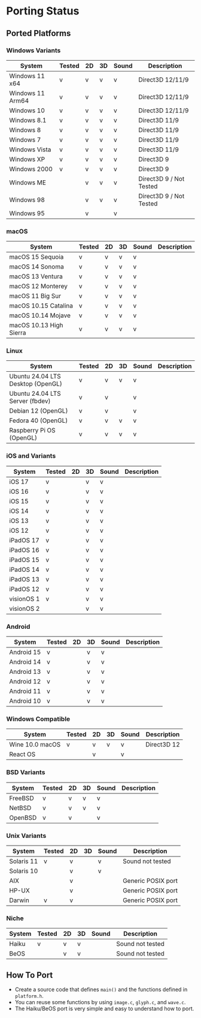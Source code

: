 Porting Status
==============

## Ported Platforms

### Windows Variants

|System                |Tested |2D |3D |Sound |Description                    |
|----------------------|-------|---|---|------|-------------------------------|
|Windows 11 x64        |v      |v  |v  |v     |Direct3D 12/11/9               |
|Windows 11 Arm64      |v      |v  |v  |v     |Direct3D 12/11/9               |
|Windows 10            |v      |v  |v  |v     |Direct3D 12/11/9               |
|Windows 8.1           |v      |v  |v  |v     |Direct3D 11/9                  |
|Windows 8             |v      |v  |v  |v     |Direct3D 11/9                  |
|Windows 7             |v      |v  |v  |v     |Direct3D 11/9                  |
|Windows Vista         |v      |v  |v  |v     |Direct3D 11/9                  |
|Windows XP            |v      |v  |v  |v     |Direct3D 9                     |
|Windows 2000          |v      |v  |v  |v     |Direct3D 9                     |
|Windows ME            |       |v  |v  |v     |Direct3D 9 / Not Tested        |
|Windows 98            |       |v  |v  |v     |Direct3D 9 / Not Tested        |
|Windows 95            |       |v  |   |v     |                               |

### macOS

|System                  |Tested |2D |3D |Sound |Description                    |
|------------------------|-------|---|---|------|-------------------------------|
|macOS 15 Sequoia        |v      |v  |v  |v     |                               |
|macOS 14 Sonoma         |v      |v  |v  |v     |                               |
|macOS 13 Ventura        |v      |v  |v  |v     |                               |
|macOS 12 Monterey       |v      |v  |v  |v     |                               |
|macOS 11 Big Sur        |v      |v  |v  |v     |                               |
|macOS 10.15 Catalina    |v      |v  |v  |v     |                               |
|macOS 10.14 Mojave      |v      |v  |v  |v     |                               |
|macOS 10.13 High Sierra |v      |v  |v  |v     |                               |

### Linux

|System                             |Tested |2D |3D |Sound |Description                    |
|-----------------------------------|-------|---|---|------|-------------------------------|
|Ubuntu 24.04 LTS Desktop (OpenGL)  |v      |v  |v  |v     |                               |
|Ubuntu 24.04 LTS Server (fbdev)    |v      |v  |   |v     |                               |
|Debian 12 (OpenGL)                 |v      |v  |   |v     |                               |
|Fedora 40 (OpenGL)                 |v      |v  |v  |v     |                               |
|Raspberry Pi OS (OpenGL)           |v      |v  |v  |v     |                               |

### iOS and Variants

|System                |Tested |2D |3D |Sound |Description                    |
|----------------------|-------|---|---|------|-------------------------------|
|iOS 17                |v      |   |v  |v     |                               |
|iOS 16                |v      |   |v  |v     |                               |
|iOS 15                |v      |   |v  |v     |                               |
|iOS 14                |v      |   |v  |v     |                               |
|iOS 13                |v      |   |v  |v     |                               |
|iOS 12                |v      |   |v  |v     |                               |
|iPadOS 17             |v      |   |v  |v     |                               |
|iPadOS 16             |v      |   |v  |v     |                               |
|iPadOS 15             |v      |   |v  |v     |                               |
|iPadOS 14             |v      |   |v  |v     |                               |
|iPadOS 13             |v      |   |v  |v     |                               |
|iPadOS 12             |v      |   |v  |v     |                               |
|visionOS 1            |v      |   |v  |v     |                               |
|visionOS 2            |       |   |v  |v     |                               |

### Android

|System                |Tested |2D |3D |Sound |Description                    |
|----------------------|-------|---|---|------|-------------------------------|
|Android 15            |v      |   |v  |v     |                               |
|Android 14            |v      |   |v  |v     |                               |
|Android 13            |v      |   |v  |v     |                               |
|Android 12            |v      |   |v  |v     |                               |
|Android 11            |v      |   |v  |v     |                               |
|Android 10            |v      |   |v  |v     |                               |

### Windows Compatible

|System                |Tested |2D |3D |Sound |Description                    |
|----------------------|-------|---|---|------|-------------------------------|
|Wine 10.0 macOS       |v      |v  |v  |v     |Direct3D 12                    |
|React OS              |       |v  |   |v     |                               |

### BSD Variants

|System                |Tested |2D |3D |Sound |Description                    |
|----------------------|-------|---|---|------|-------------------------------|
|FreeBSD               |v      |v  |v  |v     |                               |
|NetBSD                |v      |v  |v  |v     |                               |
|OpenBSD               |v      |v  |   |v     |                               |

### Unix Variants

|System                |Tested |2D |3D |Sound |Description                    |
|----------------------|-------|---|---|------|-------------------------------|
|Solaris 11            |v      |v  |   |v     |Sound not tested               |
|Solaris 10            |       |v  |   |v     |                               |
|AIX                   |       |v  |   |      |Generic POSIX port             |
|HP-UX                 |       |v  |   |      |Generic POSIX port             |
|Darwin                |v      |v  |   |      |Generic POSIX port             |

### Niche

|System                |Tested |2D |3D |Sound |Description                    |
|----------------------|-------|---|---|------|-------------------------------|
|Haiku                 |v      |v  |v  |      |Sound not tested               |
|BeOS                  |       |v  |v  |      |Sound not tested               |

## How To Port

* Create a source code that defines `main()` and the functions defined in `platform.h`.
* You can reuse some functions by using `image.c`, `glyph.c`, and `wave.c`.
* The Haiku/BeOS port is very simple and easy to understand how to port.
